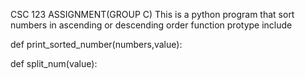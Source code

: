 CSC 123 ASSIGNMENT(GROUP C)
This is a python program that sort numbers in ascending or descending order
function protype include

def print_sorted_number(numbers,value):

def split_num(value):
